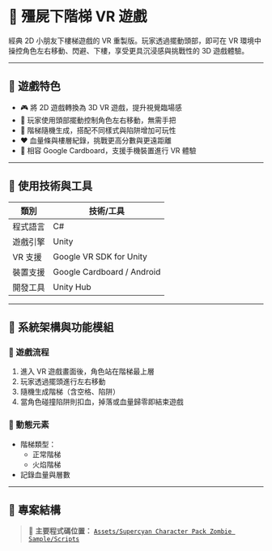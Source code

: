 # 🧟 殭屍下階梯 VR 遊戲

經典 2D 小朋友下樓梯遊戲的 VR 重製版。玩家透過擺動頭部，即可在 VR 環境中操控角色左右移動、閃避、下樓，享受更具沉浸感與挑戰性的 3D 遊戲體驗。

---

## 📌 遊戲特色
- 🎮 將 2D 遊戲轉換為 3D VR 遊戲，提升視覺臨場感
- 🧠 玩家使用頭部擺動控制角色左右移動，無需手把
- 🧱 階梯隨機生成，搭配不同樣式與陷阱增加可玩性
- ❤️ 血量條與樓層紀錄，挑戰更高分數與更遠距離
- 📱 相容 Google Cardboard，支援手機裝置進行 VR 體驗

---

## 🔧 使用技術與工具

| 類別     | 技術/工具                   |
|----------|------------------------------|
| 程式語言 | C#                           |
| 遊戲引擎 | Unity                        |
| VR 支援  | Google VR SDK for Unity      |
| 裝置支援 | Google Cardboard / Android   |
| 開發工具 | Unity Hub                    |

---

## 🚀 系統架構與功能模組

### 🎲 遊戲流程
1. 進入 VR 遊戲畫面後，角色站在階梯最上層
2. 玩家透過擺頭進行左右移動
3. 隨機生成階梯（含空格、陷阱）
4. 當角色碰撞陷阱則扣血，掉落或血量歸零即結束遊戲

### 🔄 動態元素
- 階梯類型：
  - 正常階梯
  - 火焰階梯
- 記錄血量與層數

---

## 📁 專案結構

> 📌 **主要程式碼位置：** [`Assets/Supercyan Character Pack Zombie Sample/Scripts`](Assets/Supercyan%20Character%20Pack%20Zombie%20Sample/Scripts/)

